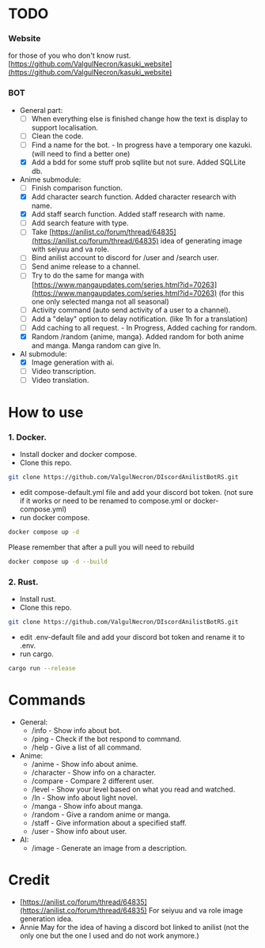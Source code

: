 # TODO

### Website

for those of you who don't know rust. \
[https://github.com/ValgulNecron/kasuki_website](https://github.com/ValgulNecron/kasuki_website)

### BOT

- General part:
  - [ ] When everything else is finished change how the text is display to support localisation.
  - [ ] Clean the code.
  - [ ] Find a name for the bot. - In progress have a temporary one kazuki. (will need to find a better one)
  - [x] Add a bdd for some stuff prob sqllite but not sure. Added SQLLite db.

- Anime submodule:
  - [ ] Finish comparison function.
  - [X] Add character search function. Added character research with name.
  - [X] Add staff search function. Added staff research with name.
  - [ ] Add search feature with type.
  - [ ] Take [https://anilist.co/forum/thread/64835](https://anilist.co/forum/thread/64835) idea of generating image with
   seiyuu and va role.
  - [ ] Bind anilist account to discord for /user and /search user. 
  - [ ] Send anime release to a channel.
  - [ ] Try to do the same for manga
    with [https://www.mangaupdates.com/series.html?id=70263](https://www.mangaupdates.com/series.html?id=70263) (for
    this one only selected manga not all seasonal)
  - [ ] Activity command (auto send activity of a user to a channel).
  - [ ] Add a "delay" option to delay notification. (like 1h for a translation)
  - [ ] Add caching to all request. - In Progress, Added caching for random.
  - [X] Random /random {anime, manga}. Added random for both anime and manga. Manga random can give ln.

- AI submodule:
    - [X] Image generation with ai.
    - [ ] Video transcription.
    - [ ] Video translation.

# How to use

### 1. Docker.

- Install docker and docker compose.
- Clone this repo.

```bash
git clone https://github.com/ValgulNecron/DIscordAnilistBotRS.git
```

- edit compose-default.yml file and add your discord bot token. (not sure if it works or need to be renamed to
  compose.yml or docker-compose.yml)
- run docker compose.

```bash
docker compose up -d
```

Please remember that after a pull you will need to rebuild

```bash
docker compose up -d --build 
```

### 2. Rust.

- Install rust.
- Clone this repo.

```bash
git clone https://github.com/ValgulNecron/DIscordAnilistBotRS.git
```

- edit .env-default file and add your discord bot token and rename it to .env.
- run cargo.

```bash
cargo run --release
```

# Commands

- General:
  - /info - Show info about bot. 
  - /ping - Check if the bot respond to command.  
  - /help - Give a list of all command.
- Anime:
  - /anime - Show info about anime.
  - /character - Show info on a character.
  - /compare - Compare 2 different user.
  - /level - Show your level based on what you read and watched.
  - /ln - Show info about light novel.
  - /manga - Show info about manga.
  - /random - Give a random anime or manga.
  - /staff - Give information about a specified staff.
  - /user - Show info about user.
- AI:
  - /image - Generate an image from a description.

# Credit

- [https://anilist.co/forum/thread/64835](https://anilist.co/forum/thread/64835) For seiyuu and va role image generation idea.
- Annie May for the idea of having a discord bot linked to anilist (not the only one but the one I used and do not work anymore.)